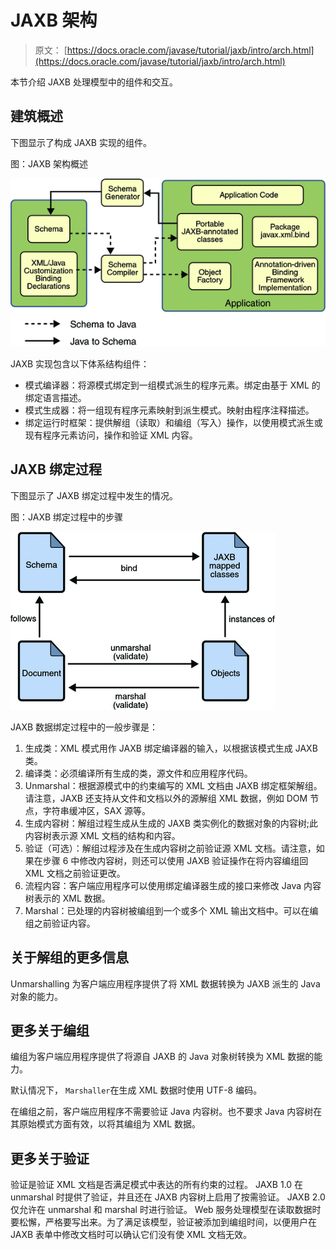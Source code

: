 # JAXB 架构

> 原文： [https://docs.oracle.com/javase/tutorial/jaxb/intro/arch.html](https://docs.oracle.com/javase/tutorial/jaxb/intro/arch.html)

本节介绍 JAXB 处理模型中的组件和交互。

## 建筑概述

下图显示了构成 JAXB 实现的组件。

图：JAXB 架构概述

![JAXB Architecture Overview](img/856b2c51fd02a8ba33e26bfa20fdf1e1.jpg)

JAXB 实现包含以下体系结构组件：

*   模式编译器：将源模式绑定到一组模式派生的程序元素。绑定由基于 XML 的绑定语言描述。
*   模式生成器：将一组现有程序元素映射到派生模式。映射由程序注释描述。
*   绑定运行时框架：提供解组（读取）和编组（写入）操作，以使用模式派生或现有程序元素访问，操作和验证 XML 内容。

## JAXB 绑定过程

下图显示了 JAXB 绑定过程中发生的情况。

图：JAXB 绑定过程中的步骤

![JAXB Binding Process](img/7ccabaf0d5a5f0b0a0755e9d68cbf335.jpg)

JAXB 数据绑定过程中的一般步骤是：

1.  生成类：XML 模式用作 JAXB 绑定编译器的输入，以根据该模式生成 JAXB 类。
2.  编译类：必须编译所有生成的类，源文件和应用程序代码。
3.  Unmarshal：根据源模式中的约束编写的 XML 文档由 JAXB 绑定框架解组。请注意，JAXB 还支持从文件和文档以外的源解组 XML 数据，例如 DOM 节点，字符串缓冲区，SAX 源等。
4.  生成内容树：解组过程生成从生成的 JAXB 类实例化的数据对象的内容树;此内容树表示源 XML 文档的结构和内容。
5.  验证（可选）：解组过程涉及在生成内容树之前验证源 XML 文档。请注意，如果在步骤 6 中修改内容树，则还可以使用 JAXB 验证操作在将内容编组回 XML 文档之前验证更改。
6.  流程内容：客户端应用程序可以使用绑定编译器生成的接口来修改 Java 内容树表示的 XML 数据。
7.  Marshal：已处理的内容树被编组到一个或多个 XML 输出文档中。可以在编组之前验证内容。

## 关于解组的更多信息

Unmarshalling 为客户端应用程序提供了将 XML 数据转换为 JAXB 派生的 Java 对象的能力。

## 更多关于编组

编组为客户端应用程序提供了将源自 JAXB 的 Java 对象树转换为 XML 数据的能力。

默认情况下， `Marshaller`在生成 XML 数据时使用 UTF-8 编码。

在编组之前，客户端应用程序不需要验证 Java 内容树。也不要求 Java 内容树在其原始模式方面有效，以将其编组为 XML 数据。

## 更多关于验证

验证是验证 XML 文档是否满足模式中表达的所有约束的过程。 JAXB 1.0 在 unmarshal 时提供了验证，并且还在 JAXB 内容树上启用了按需验证。 JAXB 2.0 仅允许在 unmarshal 和 marshal 时进行验证。 Web 服务处理模型在读取数据时要松懈，严格要写出来。为了满足该模型，验证被添加到编组时间，以便用户在 JAXB 表单中修改文档时可以确认它们没有使 XML 文档无效。